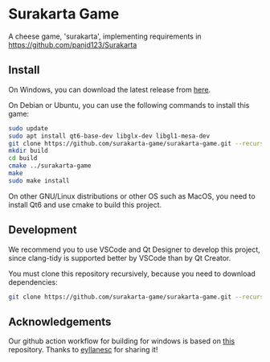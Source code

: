 # Surakarta Game
A cheese game, 'surakarta', implementing requirements in https://github.com/panjd123/Surakarta

## Install

On Windows, you can download the latest release from [here](https://github.com/surakarta-game/surakarta-game/releases).

On Debian or Ubuntu, you can use the following commands to install this game:
```bash
sudo update
sudo apt install qt6-base-dev libglx-dev libgl1-mesa-dev
git clone https://github.com/surakarta-game/surakarta-game.git --recursive
mkdir build
cd build
cmake ../surakarta-game
make
sudo make install
```

On other GNU/Linux distributions or other OS such as MacOS, you need to install Qt6 and use cmake to build this project.

## Development

We recommend you to use VSCode and Qt Designer to develop this project, since clang-tidy is supported better by VSCode than by Qt Creator. 

You must clone this repository recursively, because you need to download dependencies:
```bash
git clone https://github.com/surakarta-game/surakarta-game.git --recursive
```

## Acknowledgements

Our github action workflow for building for windows is based on [this](https://github.com/eyllanesc/69108420) repository. Thanks to [eyllanesc](https://github.com/eyllanesc) for sharing it!
